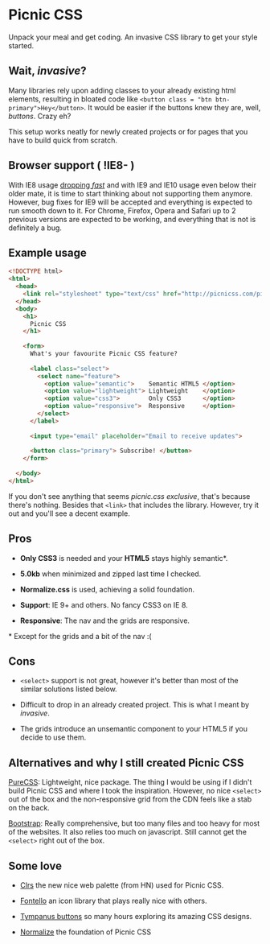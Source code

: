Picnic CSS
=========

Unpack your meal and get coding. An invasive CSS library to get your style started.



Wait, *invasive*?
-----

Many libraries rely upon adding classes to your already existing html elements, resulting in bloated code like `<button class = "btn btn-primary">Hey</button>`. It would be easier if the buttons knew they are, well, *buttons*. Crazy eh?

This setup works neatly for newly created projects or for pages that you have to build quick from scratch.



Browser support ( !IE8- )
------

With IE8 usage [dropping *fast*](http://ux.stackexchange.com/a/64361) and with IE9 and IE10 usage even below their older mate, it is time to start thinking about not supporting them anymore. However, bug fixes for IE9 will be accepted and everything is expected to run smooth down to it. For Chrome, Firefox, Opera and Safari up to 2 previous versions are expected to be working, and everything that is not is definitely a bug.



Example usage
------


```html
<!DOCTYPE html>
<html>
  <head>
    <link rel="stylesheet" type="text/css" href="http://picnicss.com/picnic.css">
  </head>
  <body>
    <h1>
      Picnic CSS
    </h1>
    
    <form>
      What's your favourite Picnic CSS feature?
      
      <label class="select">
        <select name="feature">
          <option value="semantic">    Semantic HTML5 </option>
          <option value="lightweight"> Lightweight    </option>
          <option value="css3">        Only CSS3      </option>
          <option value="responsive">  Responsive     </option>
        </select>
      </label>
      
      <input type="email" placeholder="Email to receive updates">
      
      <button class="primary"> Subscribe! </button>
    </form>
    
  </body>
</html>
```

If you don't see anything that seems *picnic.css exclusive*, that's because there's nothing. Besides that `<link>` that includes the library. However, try it out and you'll see a decent example.


Pros
-----

- **Only CSS3** is needed and your **HTML5** stays highly semantic*.

- **5.0kb** when minimized and zipped last time I checked.

- **Normalize.css** is used, achieving a solid foundation.

- **Support**: IE 9+ and others. No fancy CSS3 on IE 8.

- **Responsive**: The nav and the grids are responsive.


\* Except for the grids and a bit of the nav :(



Cons
-----

- `<select>` support is not great, however it's better than most of the similar solutions listed below.

- Difficult to drop in an already created project. This is what I meant by *invasive*.

- The grids introduce an unsemantic component to your HTML5 if you decide to use them.



Alternatives and why I still created Picnic CSS
------

[PureCSS](http://purecss.io/): Lightweight, nice package. The thing I would be using if I didn't build Picnic CSS and where I took the inspiration. However, no nice `<select>` out of the box and the non-responsive grid from the CDN feels like a stab on the back.

[Bootstrap](http://getbootstrap.com/): Really comprehensive, but too many files and too heavy for most of the websites. It also relies too much on javascript. Still cannot get the `<select>` right out of the box.



Some love
-------

- [Clrs](http://clrs.cc/) the new nice web palette (from HN) used for Picnic CSS.

- [Fontello](http://fontello.com/) an icon library that plays really nice with others.

- [Tympanus buttons](http://tympanus.net/Development/CreativeButtons/) so many hours exploring its amazing CSS designs.

- [Normalize](http://necolas.github.io/normalize.css/) the foundation of Picnic CSS
